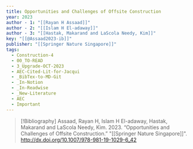 ```yaml
---
title: Opportunities and Challenges of Offsite Construction
year: 2023
author - 1: "[[Rayan H Assaad]]"
author - 2: "[[Islam H El-adaway]]"
author - 3: "[[Hastak, Makarand and LaScola Needy, Kim]]"
key: "[[@Assaad2023-ib]]"
publisher: "[[Springer Nature Singapore]]"
tags:
  - Construction-4
  - 00_TO-READ
  - 3_Upgrade-OCT-2023
  - AEC-Cited-Lit-for-Jacqui
  - _BibTex-to-MD-Git
  - _In-Notion
  - _In-Readwise
  - _New-Literature
  - AEC
  - Important
---
```


> [!Bibliography]
> Assaad, Rayan H, Islam H El-adaway, Hastak, Makarand and LaScola Needy, Kim. 2023. “Opportunities and Challenges of Offsite Construction.” "[[Springer Nature Singapore]]". http://dx.doi.org/10.1007/978-981-19-1029-6_42